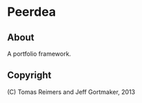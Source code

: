 # Peerdea

## About

A portfolio framework.

## Copyright

(C) Tomas Reimers and Jeff Gortmaker, 2013
